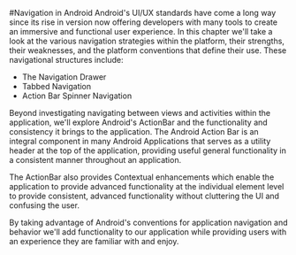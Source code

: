 #Navigation in Android
Android's UI/UX standards have come a long way since its rise in version now offering developers with many tools to create an immersive and functional user experience. In this chapter we'll take a look at the various navigation strategies within the platform, their strengths, their weaknesses, and the platform conventions that define their use. These navigational structures include:
 
* The Navigation Drawer
* Tabbed Navigation
* Action Bar Spinner Navigation

Beyond investigating navigating between views and activities within the application, we'll explore Android's ActionBar and the functionality and consistency it brings to the application. The Android Action Bar is an integral component in many Android Applications that serves as a utility header at the top of the application, providing useful general functionality in a consistent manner throughout an application.
 
The ActionBar also provides Contextual enhancements which enable the application to provide advanced functionality at the individual element level to provide consistent, advanced functionality without cluttering the UI and confusing the user.
 
By taking advantage of Android's conventions for application navigation and behavior we'll add functionality to our application while providing users with an experience they are familiar with and enjoy.